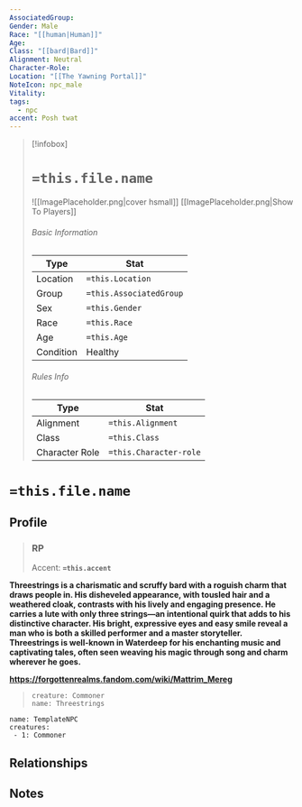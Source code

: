 ```yaml
---
AssociatedGroup: 
Gender: Male
Race: "[[human|Human]]"
Age: 
Class: "[[bard|Bard]]"
Alignment: Neutral
Character-Role: 
Location: "[[The Yawning Portal]]"
NoteIcon: npc_male
Vitality: 
tags:
  - npc
accent: Posh twat
---
```




> [!infobox]
> # `=this.file.name`
> ![[ImagePlaceholder.png|cover hsmall]]
> [[ImagePlaceholder.png|Show To Players]]
> ###### Basic Information
> Type |  Stat |
> ---|---|
> Location | `=this.Location` |
> Group | `=this.AssociatedGroup` |
> Sex | `=this.Gender` |
> Race | `=this.Race` |
> Age | `=this.Age` |
> Condition | Healthy |
> ###### Rules Info
> Type |  Stat |
> ---|---|
> Alignment | `=this.Alignment` |
> Class | `=this.Class` |
> Character Role | `=this.Character-role` |

# `=this.file.name`
## Profile

> ### RP
> Accent: **`=this.accent`**

**Threestrings is a charismatic and scruffy bard with a roguish charm that draws people in. His disheveled appearance, with tousled hair and a weathered cloak, contrasts with his lively and engaging presence. He carries a lute with only three strings—an intentional quirk that adds to his distinctive character. His bright, expressive eyes and easy smile reveal a man who is both a skilled performer and a master storyteller. Threestrings is well-known in Waterdeep for his enchanting music and captivating tales, often seen weaving his magic through song and charm wherever he goes.**

**https://forgottenrealms.fandom.com/wiki/Mattrim_Mereg**


> ```statblock
> creature: Commoner
> name: Threestrings
> ```

```encounter-table
name: TemplateNPC
creatures:
 - 1: Commoner
```

## Relationships

## Notes
